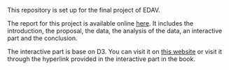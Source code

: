 This repository is set up for the final project of EDAV.

The report for this project is available online [here](https://russell-a.github.io/NYCrime/). It includes the introduction, the proposal, the data, the analysis of the data, an interactive part and the conclusion.

The interactive part is base on D3. You can visit it on [this website](https://yuta555.github.io) or visit it through the hyperlink provided in the interactive part in the book.




